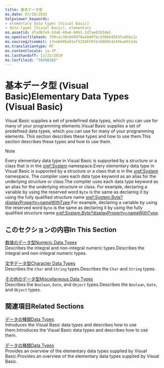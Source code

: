 ```yaml
---
title: 基本データ型
ms.date: 07/20/2015
helpviewer_keywords:
- elementary data types [Visual Basic]
- data types [Visual Basic], elementary
ms.assetid: dfad6fe9-2da6-49a4-b0b1-2d7ae0283de5
ms.openlocfilehash: 799cac39c0d4978a4840fbc4386b4563fa46bc2c
ms.sourcegitcommit: 17ee6605e01ef32506f8fdc686954244ba6911de
ms.translationtype: MT
ms.contentlocale: ja-JP
ms.lasthandoff: 11/22/2019
ms.locfileid: "74350102"
---
```

# <a name="elementary-data-types-visual-basic"></a><span data-ttu-id="79ed3-102">基本データ型 (Visual Basic)</span><span class="sxs-lookup"><span data-stu-id="79ed3-102">Elementary Data Types (Visual Basic)</span></span>
<span data-ttu-id="79ed3-103">Visual Basic supplies a set of predefined data types, which you can use for many of your programming elements.</span><span class="sxs-lookup"><span data-stu-id="79ed3-103">Visual Basic supplies a set of predefined data types, which you can use for many of your programming elements.</span></span> <span data-ttu-id="79ed3-104">This section describes these types and how to use them.</span><span class="sxs-lookup"><span data-stu-id="79ed3-104">This section describes these types and how to use them.</span></span>  
  
> [!NOTE]
> <span data-ttu-id="79ed3-105">Every elementary data type in Visual Basic is supported by a structure or a class that is in the <xref:System> namespace.</span><span class="sxs-lookup"><span data-stu-id="79ed3-105">Every elementary data type in Visual Basic is supported by a structure or a class that is in the <xref:System> namespace.</span></span> <span data-ttu-id="79ed3-106">The compiler uses each data type keyword as an alias for the underlying structure or class.</span><span class="sxs-lookup"><span data-stu-id="79ed3-106">The compiler uses each data type keyword as an alias for the underlying structure or class.</span></span> <span data-ttu-id="79ed3-107">For example, declaring a variable by using the reserved word `Byte` is the same as declaring it by using the fully qualified structure name <xref:System.Byte?displayProperty=nameWithType>.</span><span class="sxs-lookup"><span data-stu-id="79ed3-107">For example, declaring a variable by using the reserved word `Byte` is the same as declaring it by using the fully qualified structure name <xref:System.Byte?displayProperty=nameWithType>.</span></span>  
  
## <a name="in-this-section"></a><span data-ttu-id="79ed3-108">このセクションの内容</span><span class="sxs-lookup"><span data-stu-id="79ed3-108">In This Section</span></span>  
 [<span data-ttu-id="79ed3-109">数値のデータ型</span><span class="sxs-lookup"><span data-stu-id="79ed3-109">Numeric Data Types</span></span>](../../../../visual-basic/programming-guide/language-features/data-types/numeric-data-types.md)  
 <span data-ttu-id="79ed3-110">Describes the integral and non-integral numeric types.</span><span class="sxs-lookup"><span data-stu-id="79ed3-110">Describes the integral and non-integral numeric types.</span></span>  
  
 [<span data-ttu-id="79ed3-111">文字データ型</span><span class="sxs-lookup"><span data-stu-id="79ed3-111">Character Data Types</span></span>](../../../../visual-basic/programming-guide/language-features/data-types/character-data-types.md)  
 <span data-ttu-id="79ed3-112">Describes the `Char` and `String` types.</span><span class="sxs-lookup"><span data-stu-id="79ed3-112">Describes the `Char` and `String` types.</span></span>  
  
 [<span data-ttu-id="79ed3-113">その他のデータ型</span><span class="sxs-lookup"><span data-stu-id="79ed3-113">Miscellaneous Data Types</span></span>](../../../../visual-basic/programming-guide/language-features/data-types/miscellaneous-data-types.md)  
 <span data-ttu-id="79ed3-114">Describes the `Boolean`, `Date`, and `Object` types.</span><span class="sxs-lookup"><span data-stu-id="79ed3-114">Describes the `Boolean`, `Date`, and `Object` types.</span></span>  
  
## <a name="related-sections"></a><span data-ttu-id="79ed3-115">関連項目</span><span class="sxs-lookup"><span data-stu-id="79ed3-115">Related Sections</span></span>  
 [<span data-ttu-id="79ed3-116">データの種類</span><span class="sxs-lookup"><span data-stu-id="79ed3-116">Data Types</span></span>](../../../../visual-basic/programming-guide/language-features/data-types/index.md)  
 <span data-ttu-id="79ed3-117">Introduces the Visual Basic data types and describes how to use them.</span><span class="sxs-lookup"><span data-stu-id="79ed3-117">Introduces the Visual Basic data types and describes how to use them.</span></span>  
  
 [<span data-ttu-id="79ed3-118">データの種類</span><span class="sxs-lookup"><span data-stu-id="79ed3-118">Data Types</span></span>](../../../../visual-basic/language-reference/data-types/index.md)  
 <span data-ttu-id="79ed3-119">Provides an overview of the elementary data types supplied by Visual Basic.</span><span class="sxs-lookup"><span data-stu-id="79ed3-119">Provides an overview of the elementary data types supplied by Visual Basic.</span></span>
